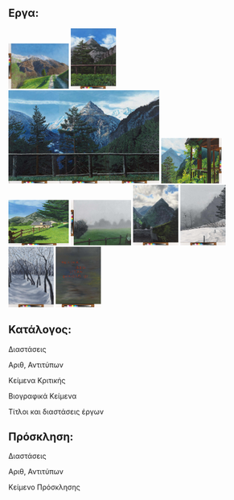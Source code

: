 ## Εργα:

<img src="./assets/trasquera1.jpg" height="90px" width="120px" />


<img src="./assets/trasquera2.jpg" height="120px" width="90px" />


<img src="./assets/trasquera3.jpg" height="185px" width="300px" />


<img src="./assets/trasquera4.jpg" height="90px" width="120px" />


<img src="./assets/trasquera5.jpg" height="90px" width="120px" />


<img src="./assets/trasquera6.jpg" height="90px" width="120px" />


<img src="./assets/trasquera7.jpg" height="120px" width="90px" />


<img src="./assets/trasquera8.jpg" height="120px" width="90px" />

<img src="./assets/trasquera9.jpg" height="120px" width="90px" />

<img src="./assets/trasquera10.jpg" height="120px" width="90px" />

## Κατάλογος:

Διαστάσεις

Αριθ, Αντιτύπων

Κείμενα Κριτικής

Βιογραφικά Κείμενα

Τίτλοι και διαστάσεις έργων



## Πρόσκληση:

Διαστάσεις

Αριθ, Αντιτύπων

Κείμενο Πρόσκλησης

